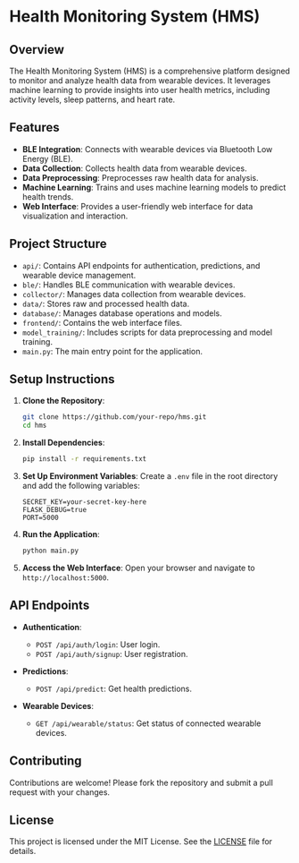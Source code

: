 # Health Monitoring System (HMS)

## Overview

The Health Monitoring System (HMS) is a comprehensive platform designed to monitor and analyze health data from wearable devices. It leverages machine learning to provide insights into user health metrics, including activity levels, sleep patterns, and heart rate.

## Features

- **BLE Integration**: Connects with wearable devices via Bluetooth Low Energy (BLE).
- **Data Collection**: Collects health data from wearable devices.
- **Data Preprocessing**: Preprocesses raw health data for analysis.
- **Machine Learning**: Trains and uses machine learning models to predict health trends.
- **Web Interface**: Provides a user-friendly web interface for data visualization and interaction.

## Project Structure

- `api/`: Contains API endpoints for authentication, predictions, and wearable device management.
- `ble/`: Handles BLE communication with wearable devices.
- `collector/`: Manages data collection from wearable devices.
- `data/`: Stores raw and processed health data.
- `database/`: Manages database operations and models.
- `frontend/`: Contains the web interface files.
- `model_training/`: Includes scripts for data preprocessing and model training.
- `main.py`: The main entry point for the application.

## Setup Instructions

1. **Clone the Repository**:
   ```bash
   git clone https://github.com/your-repo/hms.git
   cd hms
   ```

2. **Install Dependencies**:
   ```bash
   pip install -r requirements.txt
   ```

3. **Set Up Environment Variables**:
   Create a `.env` file in the root directory and add the following variables:
   ```
   SECRET_KEY=your-secret-key-here
   FLASK_DEBUG=true
   PORT=5000
   ```

4. **Run the Application**:
   ```bash
   python main.py
   ```

5. **Access the Web Interface**:
   Open your browser and navigate to `http://localhost:5000`.

## API Endpoints

- **Authentication**:
  - `POST /api/auth/login`: User login.
  - `POST /api/auth/signup`: User registration.

- **Predictions**:
  - `POST /api/predict`: Get health predictions.

- **Wearable Devices**:
  - `GET /api/wearable/status`: Get status of connected wearable devices.

## Contributing

Contributions are welcome! Please fork the repository and submit a pull request with your changes.

## License

This project is licensed under the MIT License. See the [LICENSE](LICENSE) file for details.
